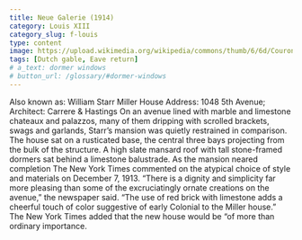 ```yaml
---
title: Neue Galerie (1914)
category: Louis XIII
category_slug: f-louis
type: content
image: https://upload.wikimedia.org/wikipedia/commons/thumb/6/6d/Couronnement_de_crois%C3%A9e%2C_Style_Louis_XIII%2C_objectnr_A_59269.jpg/1024px-Couronnement_de_crois%C3%A9e%2C_Style_Louis_XIII%2C_objectnr_A_59269.jpg
tags: [Dutch gable, Eave return]
# a_text: dormer windows
# button_url: /glossary/#dormer-windows
---
```


Also known as: William Starr Miller House 
Address: 1048 5th Avenue; 
Architect: Carrere & Hastings
On an avenue lined with marble and limestone chateaux and palazzos, many of them dripping with scrolled brackets, swags and garlands, Starr’s mansion was quietly restrained in comparison. The house sat on a rusticated base, the central three bays projecting from the bulk of the structure. A high slate mansard roof with tall stone-framed dormers sat behind a limestone balustrade.
As the mansion neared completion The New York Times commented on the atypical choice of style and materials on December 7, 1913.  “There is a dignity and simplicity far more pleasing than some of the excruciatingly ornate creations on the avenue,” the newspaper said.  “The use of red brick with limestone adds a cheerful touch of color suggestive of early Colonial to the Miller house.”  The New York Times added that the new house would be “of more than ordinary importance.
